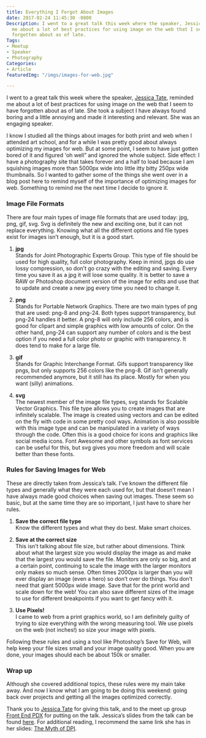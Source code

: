 ```yaml
---
title: Everything I Forgot About Images
date: 2017-02-24 11:45:30 -0800
Description: I went to a great talk this week where the speaker, Jessica Tate, reminded
  me about a lot of best practices for using image on the web that I seem to have
  forgotten about as of late.
Tags:
- Meetup
- Speaker
- Photography
Categories:
- Article
featuredImg: "/imgs/images-for-web.jpg"

---
```

I went to a great talk this week where the speaker, [Jessica Tate](https://twitter.com/missjessicatate), reminded me about a lot of best practices for using image on the web that I seem to have forgotten about as of late. She took a subject I have always found boring and a little annoying and made it interesting and relevant. She was an engaging speaker.

I know I studied all the things about images for both print and web when I attended art school, and for a while I was pretty good about always optimizing my images for web. But at some point, I seem to have just gotten bored of it and figured 'oh well” and ignored the whole subject. Side effect: I have a photography site that takes forever and a half to load because I am squishing images more than 5000px wide into little itty bitty 250px wide thumbnails. So I wanted to gather some of the things she went over in a blog post here to remind myself of the importance of optimizing images for web. Something to remind me the next time I decide to ignore it.

### Image File Formats

There are four main types of image file formats that are used today: jpg, png, gif, svg. Svg is definitely the new and exciting one, but it can not replace everything. Knowing what all the different options and file types exist for images isn’t enough, but it is a good start.

1. **jpg** <br />
Stands for Joint Photographic Experts Group. This type of file should be used for high quality, full color photography. Keep in mind, jpgs do use lossy compression, so don’t go crazy with the editing and saving. Every time you save it as a jpg it will lose some quality. It is better to save a RAW or Photoshop document version of the image for edits and use that to update and create a new jpg every time you need to change it.

1. **png** <br />
Stands for Portable Network Graphics. There are two main types of png that are used: png-8 and png-24. Both types support transparency, but png-24 handles it better. A png-8 will only include 256 colors, and is good for clipart and simple graphics with low amounts of color. On the other hand, png-24 can support any number of colors and is the best option if you need a full color photo or graphic with transparency. It does tend to make for a large file.

1. **gif** <br />
Stands for Graphic Interchange Format. Gifs support transparency like pngs, but only supports 256 colors like the png-8. Gif isn’t generally recommended anymore, but it still has its place. Mostly for when you want (silly) animations.

1. **svg** <br />
The newest member of the image file types, svg stands for Scalable Vector Graphics. This file type allows you to create images that are infinitely scalable. The image is created using vectors and can be edited on the fly with code in some pretty cool ways. Animation is also possible with this image type and can be manipulated in a variety of ways through the code. Often this is a good choice for icons and graphics like social media icons. Font Awesome and other symbols as font services can be useful for this, but svg gives you more freedom and will scale better than these fonts.

### Rules for Saving Images for Web

These are directly taken from Jessica’s talk. I’ve known the different file types and generally what they were each used for, but that doesn’t mean I have always made good choices when saving out images. These seem so basic, but at the same time they are so important, I just have to share her rules.

1. **Save the correct file type** <br />
Know the different types and what they do best. Make smart choices.

1. **Save at the correct size** <br />
This isn’t talking about file size, but rather about dimensions. Think about what the largest size you would display the image as and make that the largest you would save the file. Monitors are only so big, and at a certain point, continuing to scale the image with the larger monitors only makes so much sense. Often times 2000px is larger than you will ever display an image (even a hero) so don’t over do things. You don’t need that giant 5000px wide image. Save that for the print world and scale down for the web! You can also save different sizes of the image to use for different breakpoints if you want to get fancy with it.

1. **Use Pixels!** <br />
I came to web from a print graphics world, so I am definitely guilty of trying to size everything with the wrong measuring tool. We use pixels on the web (not inches!) so size your image with pixels.

Following these rules and using a tool like Photoshop’s Save for Web, will help keep your file sizes small and your image quality good. When you are done, your images should each be about 150k or smaller.

### Wrap up
Although she covered additional topics, these rules were my main take away. And now I know what I am going to be doing this weekend: going back over projects and getting all the images optimized correctly.

Thank you to [Jessica Tate](https://twitter.com/missjessicatate) for giving this talk, and to the meet up group [Front End PDX](https://www.meetup.com/Front-End-PDX/) for putting on the talk. Jessica’s slides from the talk can be found [here](https://drive.google.com/file/d/0B7VNh2WG2rWKRHp3TXJTZkZFeG8/view). For additional reading, I recommend the same link she has in her slides: [The Myth of DPI](https://www.webdesignerdepot.com/2010/02/the-myth-of-dpi/).
